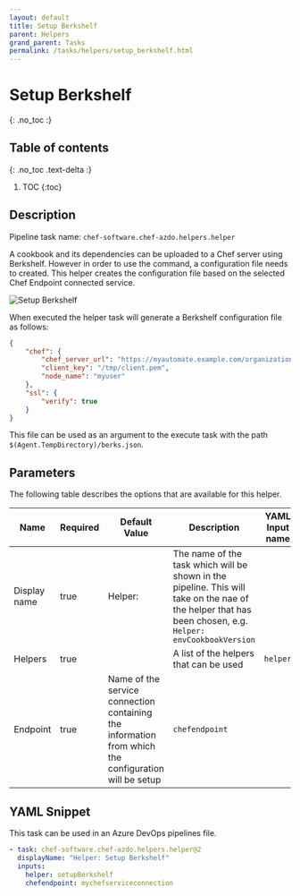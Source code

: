 ```yaml
---
layout: default
title: Setup Berkshelf
parent: Helpers
grand_parent: Tasks
permalink: /tasks/helpers/setup_berkshelf.html
---
```


# Setup Berkshelf
{: .no_toc :}

## Table of contents
{: .no_toc .text-delta :}

1. TOC
{:toc}

## Description

Pipeline task name: `chef-software.chef-azdo.helpers.helper`

A cookbook and its dependencies can be uploaded to a Chef server using Berkshelf. However in order to use the command, a configuration file needs to created. This helper creates the configuration file based on the selected Chef Endpoint connected service.

![Setup Berkshelf](../../images/helper_setup_berkshelf.png)

When executed the helper task will generate a Berkshelf configuration file as follows:

```json
{
    "chef": {
        "chef_server_url": "https://myautomate.example.com/organizations/mycompany",
        "client_key": "/tmp/client.pem",
        "node_name": "myuser"
    },
    "ssl": {
        "verify": true
    }
}
```

This file can be used as an argument to the execute task with the path `$(Agent.TempDirectory)/berks.json`.

## Parameters

The following table describes the options that are available for this helper.

| Name | Required | Default Value | Description | YAML Input name |
|---|---|---|---|---|
| Display name | true | Helper: | The name of the task which will be shown in the pipeline. This will take on the nae of the helper that has been chosen, e.g. `Helper: envCookbookVersion` | |
| Helpers | true | | A list of the helpers that can be used | `helper` |
| Endpoint | true | Name of the service connection containing the information from which the configuration will be setup | `chefendpoint` |

## YAML Snippet

This task can be used in an Azure DevOps pipelines file.

```yaml
- task: chef-software.chef-azdo.helpers.helper@2
  displayName: "Helper: Setup Berkshelf"
  inputs:
    helper: setupBerkshelf
    chefendpoint: mychefserviceconnection
```
